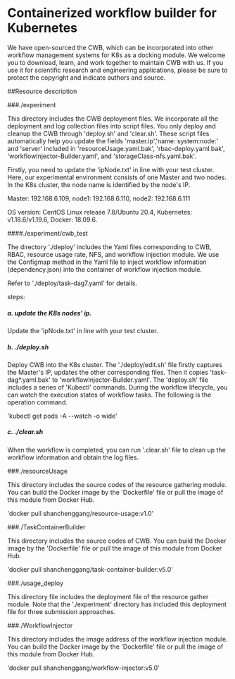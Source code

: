 
# Containerized workflow builder for Kubernetes
We have open-sourced the CWB, which can be incorporated into other workflow management systems for K8s as a docking module. 
We welcome you to download, learn, and work together to maintain CWB with us. If you use it for scientific research and 
engineering applications, please be sure to protect the copyright and indicate authors and source.

##Resource description

###./experiment

This directory includes the CWB deployment files. 
We incorporate all the deployment and log collection files into script files.
You only deploy and cleanup the CWB through 'deploy.sh' and 'clear.sh'. 
These script files automatically help you update the fields 'master.ip','name: system:node:' and 'server' included in
'resourceUsage.yaml.bak', 'rbac-deploy.yaml.bak', 'workflowInjector-Builder.yaml', 
and 'storageClass-nfs.yaml.bak'.

Firstly, you need to update the 'ipNode.txt' in line with your test cluster.
Here, our experimental environment consists of one Master and two nodes. 
In the K8s cluster, the node name is identified by the node's IP.

Master: 192.168.6.109, node1: 192.168.6.110, node2: 192.168.6.111

OS version: CentOS Linux release 7.8/Ubuntu 20.4, Kubernetes: v1.18.6/v1.19.6, Docker: 18.09.6.

####./experiment/cwb_test

The directory './deploy' includes the Yaml files corresponding to CWB, RBAC, resource usage rate, NFS, and workflow injection module.
We use the Configmap method in the Yaml file to inject workflow information (dependency.json) into the container of workflow injection module.

Refer to './deploy/task-dag7.yaml' for details.

steps:

##### a. update the K8s nodes' ip.

Update the 'ipNode.txt' in line with your test cluster.

##### b. ./deploy.sh

Deploy CWB into the K8s cluster. The './deploy/edit.sh' file firstly captures the Master's IP, 
updates the other corresponding files. Then it copies 'task-dag*.yaml.bak' to 'workflowInjector-Builder.yaml'.
The 'deploy.sh' file includes a series of 'Kubectl' commands.
During the workflow lifecycle, you can watch the execution states of workflow tasks. The following is the operation command.

'kubectl get pods -A --watch -o wide'

##### c. ./clear.sh

When the workflow is completed, you can run '.clear.sh' file to clean up the workflow information and obtain the log files. 

###./resourceUsage

This directory includes the source codes of the resource gathering module.
You can build the Docker image by the 'Dockerfile' file or pull the image of this module from Docker Hub.

'docker pull shanchenggang/resource-usage:v1.0'

###./TaskContainerBuilder

This directory includes the source codes of CWB.
You can build the Docker image by the 'Dockerfile' file or pull the image of this module from Docker Hub.

'docker pull shanchenggang/task-container-builder:v5.0'

###./usage_deploy

This directory file includes the deployment file of the resource gather module.
Note that the './experiment' directory has included this deployment file for three submission approaches.

###./WorkflowInjector

This directory includes the image address of the workflow injection module.
You can build the Docker image by the 'Dockerfile' file or pull the image of this module from Docker Hub.

'docker pull shanchenggang/workflow-injector:v5.0'
